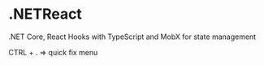# .NETReact
.NET Core, React Hooks with TypeScript and MobX for state management 



CTRL + . => quick fix menu
